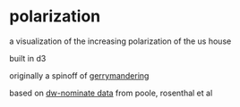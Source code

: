 polarization
============

a visualization of the increasing polarization of the us house

built in d3

originally a spinoff of [gerrymandering](http://github.com/couchand/gerrymandering)

based on [dw-nominate data](http://www.voteview.com/dwnominate.asp) from poole, rosenthal et al
